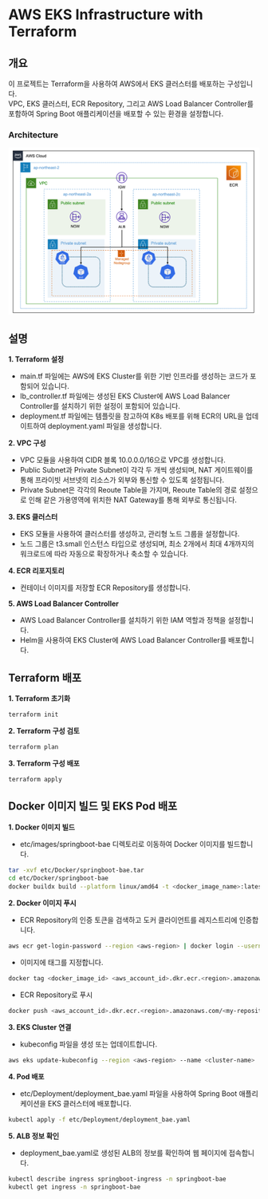 # AWS EKS Infrastructure with Terraform

## 개요

이 프로젝트는 Terraform을 사용하여 AWS에서 EKS 클러스터를 배포하는 구성입니다.  
VPC, EKS 클러스터, ECR Repository, 그리고 AWS Load Balancer Controller를 포함하여 Spring Boot 애플리케이션을 배포할 수 있는 환경을 설정합니다.

### Architecture
![Architecture](etc/Images/EKS_Architecture.png)

## 설명

**1. Terraform 설정**
* main.tf 파일에는 AWS에 EKS Cluster를 위한 기반 인프라를 생성하는 코드가 포함되어 있습니다.
* lb_controller.tf 파일에는 생성된 EKS Cluster에 AWS Load Balancer Controller를 설치하기 위한 설정이 포함되어 있습니다.
* deployment.tf 파일에는 템플릿을 참고하여 K8s 배포를 위해 ECR의 URL을 업데이트하여 deployment.yaml 파일을 생성합니다.

**2. VPC 구성**
* VPC 모듈을 사용하여 CIDR 블록 10.0.0.0/16으로 VPC를 생성합니다.
* Public Subnet과 Private Subnet이 각각 두 개씩 생성되며, NAT 게이트웨이를 통해 프라이빗 서브넷의 리소스가 외부와 통신할 수 있도록 설정됩니다.
* Private Subnet은 각각의 Reoute Table을 가지며, Reoute Table의 경로 설정으로 인해 같은 가용영역에 위치한 NAT Gateway를 통해 외부로 통신됩니다.

**3. EKS 클러스터**
* EKS 모듈을 사용하여 클러스터를 생성하고, 관리형 노드 그룹을 설정합니다.
* 노드 그룹은 t3.small 인스턴스 타입으로 생성되며, 최소 2개에서 최대 4개까지의 워크로드에 따라 자동으로 확장하거나 축소할 수 있습니다.

**4. ECR 리포지토리**
* 컨테이너 이미지를 저장할 ECR Repository를 생성합니다.

**5. AWS Load Balancer Controller**
* AWS Load Balancer Controller를 설치하기 위한 IAM 역할과 정책을 설정합니다.
* Helm을 사용하여 EKS Cluster에 AWS Load Balancer Controller를 배포합니다.

## Terraform 배포

**1. Terraform 초기화**
```bash
terraform init
```

**2. Terraform 구성 검토**
```bash
terraform plan
```

**3. Terraform 구성 배포**
```bash
terraform apply
```

## Docker 이미지 빌드 및 EKS Pod 배포

**1. Docker 이미지 빌드**
* etc/images/springboot-bae 디렉토리로 이동하여 Docker 이미지를 빌드합니다.
```bash
tar -xvf etc/Docker/springboot-bae.tar
cd etc/Docker/springboot-bae
docker buildx build --platform linux/amd64 -t <docker_image_name>:latest .
```

**2. Docker 이미지 푸시**
* ECR Repository의 인증 토큰을 검색하고 도커 클라이언트를 레지스트리에 인증합니다.
```bash
aws ecr get-login-password --region <aws-region> | docker login --username AWS --password-stdin <aws-account-id>.dkr.ecr.<aws-region>.amazonaws.com
```
* 이미지에 태그를 지정합니다.
```bash
docker tag <docker_image_id> <aws_account_id>.dkr.ecr.<region>.amazonaws.com/<my-repository>:latest
```
* ECR Repository로 푸시
```bash
docker push <aws_account_id>.dkr.ecr.<region>.amazonaws.com/<my-repository>:latest
```

**3. EKS Cluster 연결**
* kubeconfig 파일을 생성 또는 업데이트합니다.
```bash
aws eks update-kubeconfig --region <aws-region> --name <cluster-name>
```

**4. Pod 배포**
* etc/Deployment/deployment_bae.yaml 파일을 사용하여 Spring Boot 애플리케이션을 EKS 클러스터에 배포합니다.
```bash
kubectl apply -f etc/Deployment/deployment_bae.yaml
```

**5. ALB 정보 확인**
* deployment_bae.yaml로 생성된 ALB의 정보를 확인하여 웹 페이지에 접속합니다.
```bash
kubectl describe ingress springboot-ingress -n springboot-bae
kubectl get ingress -n springboot-bae
```